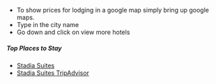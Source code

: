 
- To show prices for lodging in a google map simply bring up google maps.
- Type in the city name
- Go down and click on view more hotels

##### Top Places to Stay

- [Stadia Suites](https://stadiasuites.com/queretaro/en/start/)
- [Stadia Suites TripAdvisor](https://www.tripadvisor.com/Hotel_Review-g23815937-d21354742-Reviews-or10-Stadia_Suites_Queretaro-Santiago_de_Queretaro_Central_Mexico_and_Gulf_Coast.html)
